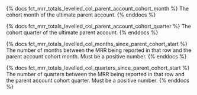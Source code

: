 {% docs fct_mrr_totals_levelled_col_parent_account_cohort_month %}
The cohort month of the ultimate parent account.
{% enddocs %}

{% docs fct_mrr_totals_levelled_col_parent_account_cohort_quarter %}
The cohort quarter of the ultimate parent account.
{% enddocs %}

{% docs fct_mrr_totals_levelled_col_months_since_parent_cohort_start %}
The number of months between the MRR being reported in that row and the parent account cohort month. Must be a positive number.
{% enddocs %}

{% docs fct_mrr_totals_levelled_col_quarters_since_parent_cohort_start %}
The number of quarters between the MRR being reported in that row and the parent account cohort quarter. Must be a positive number.
{% enddocs %}



